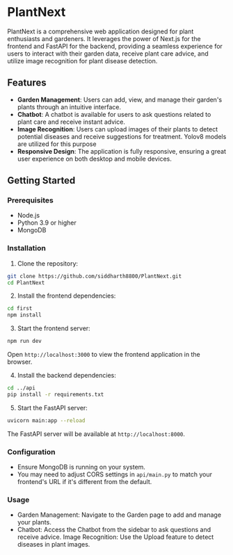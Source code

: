 # PlantNext

PlantNext is a comprehensive web application designed for plant enthusiasts and gardeners. 
It leverages the power of Next.js for the frontend and FastAPI for the backend, providing a seamless experience for users to interact with their garden data, receive plant care advice, and utilize image recognition for plant disease detection.

## Features

- **Garden Management**: Users can add, view, and manage their garden's plants through an intuitive interface.
- **Chatbot**: A chatbot is available for users to ask questions related to plant care and receive instant advice.
- **Image Recognition**: Users can upload images of their plants to detect potential diseases and receive suggestions for treatment. Yolov8 models are utilized for this purpose
- **Responsive Design**: The application is fully responsive, ensuring a great user experience on both desktop and mobile devices.

## Getting Started

### Prerequisites

- Node.js
- Python 3.9 or higher
- MongoDB

### Installation

1. Clone the repository:

```bash
git clone https://github.com/siddharth8800/PlantNext.git
cd PlantNext
```
2. Install the frontend dependencies:

```bash
cd first
npm install
```

3. Start the frontend server:

```bash
npm run dev
```

Open `http://localhost:3000` to view the frontend application in the browser.

4. Install the backend dependencies:

```bash
cd ../api
pip install -r requirements.txt
```
5. Start the FastAPI server:
    
```bash
uvicorn main:app --reload
```

The FastAPI server will be available at `http://localhost:8000`.

### Configuration
- Ensure MongoDB is running on your system.
- You may need to adjust CORS settings in `api/main.py` to match your frontend's URL if it's different from the default.

### Usage
- Garden Management: Navigate to the Garden page to add and manage your plants.
- Chatbot: Access the Chatbot from the sidebar to ask questions and receive advice.
Image Recognition: Use the Upload feature to detect diseases in plant images.
